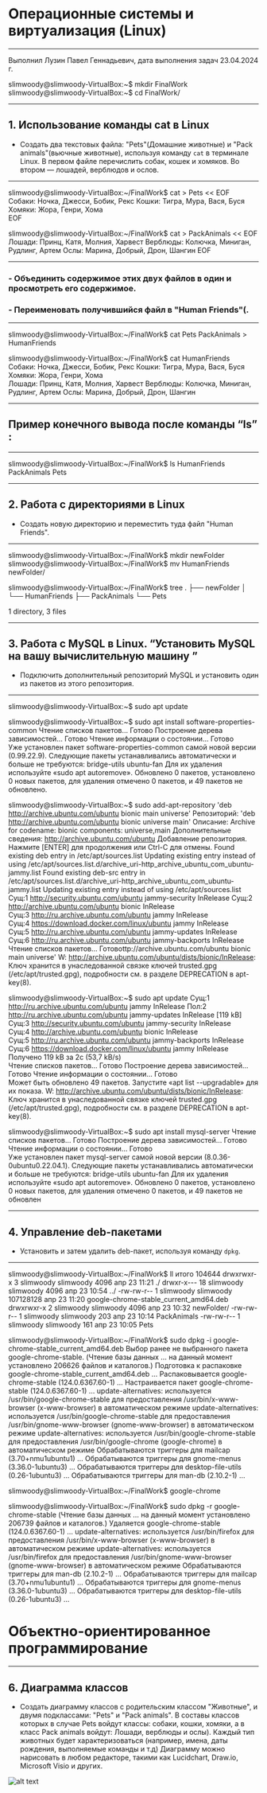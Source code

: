 # Операционные системы и виртуализация (Linux)
_________________________________________________________________________________
Выполнил Лузин Павел Геннадьевич, дата выполнения задач 23.04.2024 г. 

slimwoody@slimwoody-VirtualBox:~$ mkdir FinalWork 
slimwoody@slimwoody-VirtualBox:~$ cd FinalWork/

__________________________________________________________________________________
## 1. Использование команды cat в Linux

- Создать два текстовых файла: "Pets"(Домашние животные) 
и "Pack animals"(вьючные животные), используя команду 
`cat` в терминале Linux. В первом файле перечислить собак,
кошек и хомяков. Во втором — лошадей, верблюдов и ослов.
___________________________________________________________________________________

slimwoody@slimwoody-VirtualBox:~/FinalWork$ cat > Pets << EOF
Собаки: Ночка, Джесси, Бобик, Рекс
Кошки: Тигра, Мура, Вася, Буся
Хомяки: Жора, Генри, Хома  
EOF

slimwoody@slimwoody-VirtualBox:~/FinalWork$ cat > PackAnimals << EOF
Лошади: Принц, Катя, Молния, Харвест
Верблюды: Колючка, Миниган, Рудлинг, Артем
Ослы: Марина, Добрый, Дрон, Шангин
EOF
____________________________________________________________________________________
### - Объединить содержимое этих двух файлов в один и просмотреть его содержимое.
###   - Переименовать получившийся файл в "Human Friends"(.
____________________________________________________________________________________

slimwoody@slimwoody-VirtualBox:~/FinalWork$ cat Pets PackAnimals > HumanFriends


slimwoody@slimwoody-VirtualBox:~/FinalWork$ cat HumanFriends 
Собаки: Ночка, Джесси, Бобик, Рекс
Кошки: Тигра, Мура, Вася, Буся
Хомяки: Жора, Генри, Хома  
Лошади: Принц, Катя, Молния, Харвест
Верблюды: Колючка, Миниган, Рудлинг, Артем
Ослы: Марина, Добрый, Дрон, Шангин
____________________________________________________________________________________
## Пример конечного вывода после команды “ls” :
____________________________________________________________________________________

slimwoody@slimwoody-VirtualBox:~/FinalWork$ ls
HumanFriends  PackAnimals  Pets

____________________________________________________________________________________
## 2. Работа с директориями в Linux
- Создать новую директорию и переместить туда файл "Human Friends".
____________________________________________________________________________________


slimwoody@slimwoody-VirtualBox:~/FinalWork$ mkdir newFolder
slimwoody@slimwoody-VirtualBox:~/FinalWork$ mv HumanFriends newFolder/

slimwoody@slimwoody-VirtualBox:~/FinalWork$ tree
.
├── newFolder
│   └── HumanFriends
├── PackAnimals
└── Pets

1 directory, 3 files

______________________________________________________________________________________

## 3. Работа с MySQL в Linux. “Установить MySQL на вашу вычислительную машину ”
- Подключить дополнительный репозиторий MySQL и установить один из пакетов 
из этого репозитория.
______________________________________________________________________________________

slimwoody@slimwoody-VirtualBox:~$ sudo apt update 

slimwoody@slimwoody-VirtualBox:~$ sudo apt install software-properties-common
Чтение списков пакетов… Готово
Построение дерева зависимостей… Готово
Чтение информации о состоянии… Готово         
Уже установлен пакет software-properties-common самой новой версии (0.99.22.9).
Следующие пакеты устанавливались автоматически и больше не требуются:
  bridge-utils ubuntu-fan
Для их удаления используйте «sudo apt autoremove».
Обновлено 0 пакетов, установлено 0 новых пакетов, для удаления отмечено 0 пакетов, и 49 пакетов не обновлено.

slimwoody@slimwoody-VirtualBox:~$ sudo add-apt-repository 'deb http://archive.ubuntu.com/ubuntu bionic main universe'
Репозиторий: 'deb http://archive.ubuntu.com/ubuntu bionic universe main'
Описание:
Archive for codename: bionic components: universe,main
Дополнительные сведения: http://archive.ubuntu.com/ubuntu
Добавление репозитория.
Нажмите [ENTER] для продолжения или Ctrl-C для отмены.
Found existing deb entry in /etc/apt/sources.list
Updating existing entry instead of using /etc/apt/sources.list.d/archive_uri-http_archive_ubuntu_com_ubuntu-jammy.list
Found existing deb-src entry in /etc/apt/sources.list.d/archive_uri-http_archive_ubuntu_com_ubuntu-jammy.list
Updating existing entry instead of using /etc/apt/sources.list
Сущ:1 http://security.ubuntu.com/ubuntu jammy-security InRelease
Сущ:2 http://archive.ubuntu.com/ubuntu bionic InRelease                                                                                              
Сущ:3 http://ru.archive.ubuntu.com/ubuntu jammy InRelease                                                                                            
Сущ:4 https://download.docker.com/linux/ubuntu jammy InRelease                            
Сущ:5 http://ru.archive.ubuntu.com/ubuntu jammy-updates InRelease                 
Сущ:6 http://ru.archive.ubuntu.com/ubuntu jammy-backports InRelease
Чтение списков пакетов… Готовоttp://archive.ubuntu.com/ubuntu bionic main universe'
W: http://archive.ubuntu.com/ubuntu/dists/bionic/InRelease: Ключ хранится в унаследованной связке ключей trusted.gpg (/etc/apt/trusted.gpg), подробности см. в разделе DEPRECATION в apt-key(8).

slimwoody@slimwoody-VirtualBox:~$ sudo apt update
Сущ:1 http://ru.archive.ubuntu.com/ubuntu jammy InRelease
Пол:2 http://ru.archive.ubuntu.com/ubuntu jammy-updates InRelease [119 kB]                                                                                                                  
Сущ:3 http://security.ubuntu.com/ubuntu jammy-security InRelease                                                                                                                            
Сущ:4 http://archive.ubuntu.com/ubuntu bionic InRelease                                                                                                           
Сущ:5 http://ru.archive.ubuntu.com/ubuntu jammy-backports InRelease                                                                            
Сущ:6 https://download.docker.com/linux/ubuntu jammy InRelease                                       
Получено 119 kB за 2с (53,7 kB/s)                            
Чтение списков пакетов… Готово
Построение дерева зависимостей… Готово
Чтение информации о состоянии… Готово         
Может быть обновлено 49 пакетов. Запустите «apt list --upgradable» для их показа.
W: http://archive.ubuntu.com/ubuntu/dists/bionic/InRelease: Ключ хранится в унаследованной связке ключей trusted.gpg (/etc/apt/trusted.gpg), подробности см. в разделе DEPRECATION в apt-key(8).


slimwoody@slimwoody-VirtualBox:~$ sudo apt install mysql-server
Чтение списков пакетов… Готово
Построение дерева зависимостей… Готово
Чтение информации о состоянии… Готово         
Уже установлен пакет mysql-server самой новой версии (8.0.36-0ubuntu0.22.04.1).
Следующие пакеты устанавливались автоматически и больше не требуются:
  bridge-utils ubuntu-fan
Для их удаления используйте «sudo apt autoremove».
Обновлено 0 пакетов, установлено 0 новых пакетов, для удаления отмечено 0 пакетов, и 49 пакетов не обновлен


______________________________________________________________________________________

## 4. Управление deb-пакетами
- Установить и затем удалить deb-пакет, используя команду `dpkg`.

______________________________________________________________________________________


slimwoody@slimwoody-VirtualBox:~/FinalWork$ ll
итого 104644
drwxrwxr-x  3 slimwoody slimwoody      4096 апр 23 11:21 ./
drwxr-x--- 18 slimwoody slimwoody      4096 апр 23 10:54 ../
-rw-rw-r--  1 slimwoody slimwoody 107128128 апр 23 11:20 google-chrome-stable_current_amd64.deb
drwxrwxr-x  2 slimwoody slimwoody      4096 апр 23 10:32 newFolder/
-rw-rw-r--  1 slimwoody slimwoody       203 апр 23 10:14 PackAnimals
-rw-rw-r--  1 slimwoody slimwoody       161 апр 23 10:05 Pets


slimwoody@slimwoody-VirtualBox:~/FinalWork$ sudo dpkg -i google-chrome-stable_current_amd64.deb 
Выбор ранее не выбранного пакета google-chrome-stable.
(Чтение базы данных … на данный момент установлено 206626 файлов и каталогов.)
Подготовка к распаковке google-chrome-stable_current_amd64.deb …
Распаковывается google-chrome-stable (124.0.6367.60-1) …
Настраивается пакет google-chrome-stable (124.0.6367.60-1) …
update-alternatives: используется /usr/bin/google-chrome-stable для предоставления /usr/bin/x-www-browser (x-www-browser) в автоматическом режиме
update-alternatives: используется /usr/bin/google-chrome-stable для предоставления /usr/bin/gnome-www-browser (gnome-www-browser) в автоматическом режиме
update-alternatives: используется /usr/bin/google-chrome-stable для предоставления /usr/bin/google-chrome (google-chrome) в автоматическом режиме
Обрабатываются триггеры для mailcap (3.70+nmu1ubuntu1) …
Обрабатываются триггеры для gnome-menus (3.36.0-1ubuntu3) …
Обрабатываются триггеры для desktop-file-utils (0.26-1ubuntu3) …
Обрабатываются триггеры для man-db (2.10.2-1) …

slimwoody@slimwoody-VirtualBox:~/FinalWork$ google-chrome


slimwoody@slimwoody-VirtualBox:~/FinalWork$ sudo dpkg -r google-chrome-stable
(Чтение базы данных … на данный момент установлено 206739 файлов и каталогов.)
Удаляется google-chrome-stable (124.0.6367.60-1) …
update-alternatives: используется /usr/bin/firefox для предоставления /usr/bin/x-www-browser (x-www-browser) в автоматическом режиме
update-alternatives: используется /usr/bin/firefox для предоставления /usr/bin/gnome-www-browser (gnome-www-browser) в автоматическом режиме
Обрабатываются триггеры для man-db (2.10.2-1) …
Обрабатываются триггеры для mailcap (3.70+nmu1ubuntu1) …
Обрабатываются триггеры для gnome-menus (3.36.0-1ubuntu3) …
Обрабатываются триггеры для desktop-file-utils (0.26-1ubuntu3) …

# Объектно-ориентированное программирование 
___________________________________________________________________________________________________________________________________________________________________

## 6. Диаграмма классов
   - Создать диаграмму классов с родительским классом "Животные", и двумя подклассами: "Pets" и "Pack animals".
В составы классов которых в случае Pets войдут классы: собаки, кошки, хомяки, а в класс Pack animals войдут: Лошади, верблюды и ослы).
Каждый тип животных будет характеризоваться (например, имена, даты рождения, выполняемые команды и т.д)
Диаграмму можно нарисовать в любом редакторе, такими как Lucidchart, Draw.io, Microsoft Visio и других.

![alt text](https://github.com/SlimWoody/FinalWork_specialization/blob/main/Model%20databases.png)



